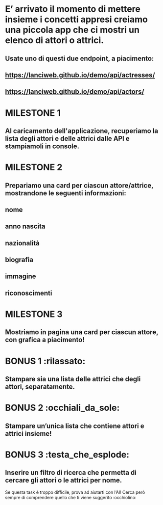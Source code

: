 # E’ arrivato il momento di mettere insieme i concetti appresi creiamo una piccola app che ci mostri un elenco di attori o attrici.
## Usate uno di questi due endpoint, a piacimento:
## https://lanciweb.github.io/demo/api/actresses/
## https://lanciweb.github.io/demo/api/actors/
# MILESTONE 1
## Al caricamento dell'applicazione, recuperiamo la lista degli attori e delle attrici dalle API e stampiamoli in console.
# MILESTONE 2
## Prepariamo una card per ciascun attore/attrice, mostrandone le seguenti informazioni:
## nome
## anno nascita
## nazionalità
## biografia
## immagine
## riconoscimenti
# MILESTONE 3
## Mostriamo in pagina una card per ciascun attore, con grafica a piacimento!
# BONUS 1 :rilassato:
## Stampare sia una lista delle attrici che degli attori, separatamente.
# BONUS 2 :occhiali_da_sole:
## Stampare un’unica lista che contiene attori e attrici insieme!
# BONUS 3 :testa_che_esplode:
## Inserire un filtro di ricerca che permetta di cercare gli attori o le attrici per nome.
Se questa task è troppo difficile, prova ad aiutarti con l’AI!
Cerca però sempre di comprendere quello che ti viene suggerito :occhiolino: